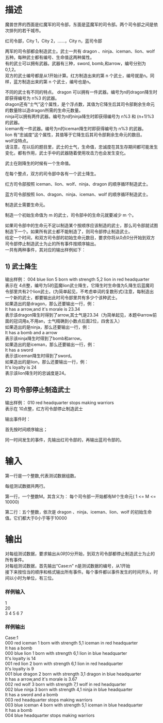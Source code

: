 # 描述
魔兽世界的西面是红魔军的司令部，东面是蓝魔军的司令部。两个司令部之间是依次排列的若干城市。

红司令部，City 1，City 2，……，City n，蓝司令部

两军的司令部都会制造武士。武士一共有 dragon 、ninja、iceman、lion、wolf 五种。每种武士都有编号、生命值这两种属性。  
有的武士可以拥有武器。武器有三种，sword, bomb,和arrow，编号分别为0,1,2。  
双方的武士编号都是从1开始计算。红方制造出来的第 n 个武士，编号就是n。同样，蓝方制造出来的第 n 个武士，编号也是n。  

不同的武士有不同的特点。
dragon 可以拥有一件武器。编号为n的dragon降生时即获得编号为 n%3 的武器。  
dragon还有“士气”这个属性，是个浮点数，其值为它降生后其司令部剩余生命元的数量除以造dragon所需的生命元数量。  
ninja可以拥有两件武器。编号为n的ninja降生时即获得编号为 n%3 和 (n+1)%3的武器。  
iceman有一件武器。编号为n的iceman降生时即获得编号为 n%3 的武器。  
lion 有“忠诚度”这个属性，其值等于它降生后其司令部剩余生命元的数目。  
wolf没特点。  
请注意，在以后的题目里，武士的士气，生命值，忠诚度在其生存期间都可能发生变化，都有作用，武士手中的武器随着使用攻击力也会发生变化。  

武士在刚降生的时候有一个生命值。  

在每个整点，双方的司令部中各有一个武士降生。  

红方司令部按照 iceman、lion、wolf、ninja、dragon 的顺序循环制造武士。  

蓝方司令部按照 lion、dragon、ninja、iceman、wolf 的顺序循环制造武士。  

制造武士需要生命元。  

制造一个初始生命值为 m 的武士，司令部中的生命元就要减少 m 个。  

如果司令部中的生命元不足以制造某个按顺序应该制造的武士，那么司令部就试图制造下一个。如果所有武士都不能制造了，则司令部停止制造武士。  
给定一个时间，和双方司令部的初始生命元数目，要求你将从0点0分开始到双方司令部停止制造武士为止的所有事件按顺序输出。  
一共有两种事件，其对应的输出样例如下：  

## 1) 武士降生
输出样例： 004 blue lion 5 born with strength 5,2 lion in red headquarter  
表示在 4点整，编号为5的蓝魔lion武士降生，它降生时生命值为5,降生后蓝魔司令部里共有2个lion武士。(为简单起见，不考虑单词的复数形式)注意，每制造出一个新的武士，都要输出此时司令部里共有多少个该种武士。  
如果造出的是dragon，那么还要输出一行，例：  
It has a arrow,and it's morale is 23.34  
表示该dragon降生时得到了arrow,其士气是23.34（为简单起见，本题中arrow前面的冠词用a,不用an，士气精确到小数点后面2位，四舍五入）  
如果造出的是ninja，那么还要输出一行，例：  
It has a bomb and a arrow  
表示该ninja降生时得到了bomb和arrow。  
如果造出的是iceman，那么还要输出一行，例：  
It has a sword  
表示该iceman降生时得到了sword。  
如果造出的是lion，那么还要输出一行，例：  
It's loyalty is 24  
表示该lion降生时的忠诚度是24。  
## 2) 司令部停止制造武士  
输出样例： 010 red headquarter stops making warriors  
表示在 10点整，红方司令部停止制造武士  

输出事件时：  

首先按时间顺序输出；  

同一时间发生的事件，先输出红司令部的，再输出蓝司令部的。  

# 输入
第一行是一个整数,代表测试数据组数。  

每组测试数据共两行。  

第一行，一个整数M。其含义为： 每个司令部一开始都有M个生命元( 1 <= M <= 10000)  

第二行：五个整数，依次是 dragon 、ninja、iceman、lion、wolf 的初始生命值。它们都大于0小于等于10000  
# 输出
对每组测试数据，要求输出从0时0分开始，到双方司令部都停止制造武士为止的所有事件。  
对每组测试数据，首先输出“Case:n" n是测试数据的编号，从1开始  
接下来按恰当的顺序和格式输出所有事件。每个事件都以事件发生的时间开头，时间以小时为单位，有三位。  
### 样例输入  
1  
20  
3 4 5 6 7  
### 样例输出  
Case:1  
000 red iceman 1 born with strength 5,1 iceman in red headquarter  
It has a bomb  
000 blue lion 1 born with strength 6,1 lion in blue headquarter  
It's loyalty is 14  
001 red lion 2 born with strength 6,1 lion in red headquarter  
It's loyalty is 9  
001 blue dragon 2 born with strength 3,1 dragon in blue headquarter  
It has a arrow,and it's morale is 3.67  
002 red wolf 3 born with strength 7,1 wolf in red headquarter  
002 blue ninja 3 born with strength 4,1 ninja in blue headquarter  
It has a sword and a bomb  
003 red headquarter stops making warriors  
003 blue iceman 4 born with strength 5,1 iceman in blue headquarter  
It has a bomb  
004 blue headquarter stops making warriors  
